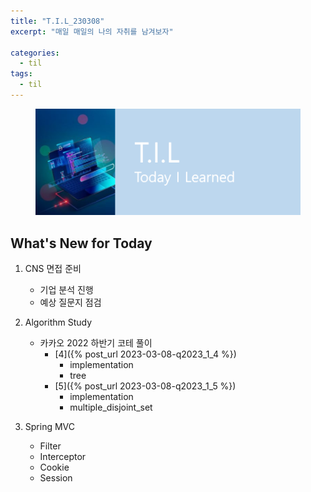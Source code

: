 ```yaml
---
title: "T.I.L_230308"
excerpt: "매일 매일의 나의 자취를 남겨보자"

categories:
  - til
tags:
  - til
---
```

<figure>
    <img src="/assets/images/til_image.png">
</figure>

## What's New for  Today   

1. CNS 면접 준비
    - 기업 분석 진행
    - 예상 질문지 점검

2. Algorithm Study
    - 카카오 2022 하반기 코테 풀이
        - [4]({% post_url 2023-03-08-q2023_1_4 %})
            - implementation
            - tree
        - [5]({% post_url 2023-03-08-q2023_1_5 %})
            - implementation
            - multiple_disjoint_set

3. Spring MVC 
    - Filter 
    - Interceptor
    - Cookie
    - Session





        